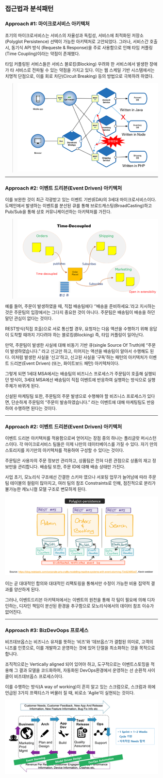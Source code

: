 ## 접근법과 분석패턴

### **Approach \#1: 마이크로서비스 아키텍처**

 초기의 마이크로서비스는 서비스의 자율성과 독립성, 서비스에 최적화된 저장소(Polyglot Persistence) 선택이
 가능한 아키텍처로 고안되었다. 그러나, 서비스간 호출 시, 동기식 API 방식 (Requeste & Response)을 주로 
사용함으로 인해 타임 커플링(Time Coupling)이라는 약점이 존재했다.
 
 타임 커플링된 서비스들은 서비스 블로킹(Blocking) 우려와 한 서비스에서 발생한 장애가 타 서비스로 전파될 수 있는
 약점을 가지고 있다. 이는 웹 스케일 기반 시스템에서는 치명적 단점으로, 이를 회로 차단(Circuit Breaking) 
 등의 방법으로 극복하려 하였다.
 
> ![](/img/03_Bizdevops/02/04/image22.png)

---

###  **Approach \#2: 이벤트 드리븐(Event Driven) 아키텍처**

 이를 보완한 것이 최근 각광받고 있는 이벤트 기반(EDA)의 3세대 마이크로서비스이다. 도메인에서 발생하는 
 이벤트를 분산된 큐를 통해 브로드캐스팅(BroadCasting)하고 Pub/Sub을 통해 상호 커뮤니케이션하는 
 아키텍처를 가진다.
 
> ![](/img/03_Bizdevops/02/04/image23.png)
 
 예를 들어, 주문이 발생하였을 때, 직접 배송팀에다 ‘’배송을 준비하세요.’라고 지시하는 것은 주문팀의 입장에서는 
그다지 중요한 것이 아니다. 주문팀은 배송팀이 배송을 하던 말던 관심이 없다는 것이다.
 
 REST방식(직접 호출)으로 서로 통신할 경우, 요청자는 다음 액션을 수행하기 위해 응답이 도착할 때까지 
기다려야 하는  블로킹(Blocking) 즉, 타임 커플링이 일어난다.
 
 만약, 주문팀이 발생한 사실에 대해 비동기 기반 큐(single Source Of Truth)에 “주문이 발생하였습니다.”
 라고 신고만 하고, 이어지는 액션을 배송팀이 알아서 수행해도 된다. 이처럼 발생한 사실을 ‘신고’하고, 신고된 사실을
 ‘구독’하는 패턴의 아키텍처가 이벤트 드리븐(Event Driven) (또는, 화이트보드 패턴) 아키텍처이다.
 
 그렇게 되면 1세대 MSA에서는 배송팀의 비즈니스 프로세스가 주문팀이 호출해 실행되던 방식이, 3세대 MSA에선 
 배송팀이 직접 이벤트에 반응하여 실행하는 방식으로 실행 주체가 바뀌게 된다.
 
 신설된 마케팅팀 또한, 주문팀의 주문 발생으로 수행해야 할 비즈니스 프로세스가 있다면, 단순하게 주문팀의 
 “주문이 발송하였습니다.” 라는 이벤트에 대해 마케팅팀도 반응하여 수행하면 된다는 것이다.
 
---

### **Approach \#2: 이벤트 드리븐(Event Driven) 아키텍처**

이벤트 드리븐 아키텍처를 적용함으로써 얻어지는 장점 중의 하나는 폴리글랏 퍼시스턴스이다. 각 마이크로서비스 팀들은 
이제 나만의 데이터베이스를 가질 수 있다. 자기 만의 스토리지를 자기만의 아키텍처를 적용하여 구성할 수 있다는 것이다.

주문팀은 사용자의 주문 정보만 관리하고, 상품팀은 전혀 다른 관점으로 상품의 재고 정보만을 관리합니다. 배송팀 또한, 
주문 ID에 대해 배송 상태만 가진다.

사업 초기, 모노리식 구조에선 간결한 스키마 였으나 서포팅 업무가 늘어남에 따라 주문팀 테이블의 컬럼이 많아지고, 
여러 팀의 참조 Constraints로 인해, 점진적으로 분리가 불가능한 캐노니컬 모델 구조로 변모하게 된다.

![](/img/03_Bizdevops/02/04/image24.png)

이는 곧 대대적인 합의와 대대적인 리팩토링을 통해서만 수정이 가능한 비용 집약적 결과를 양산하게 된다.

그러나, 이벤트드리븐 아키텍처에서는 이벤트의 원천을 통해 각 팀이 필요에 의해 디자인하는, 디자인 책임이 분산된 환경을
 추구함으로 모노리식에서의 데이터 참조 이슈가 없어진다.

---

### **Approach \#3: BizDevOops 프로세스**

비즈데브옵스는 비즈니스 유저를 뜻하는 ‘비즈’와 ‘데브옵스’가 결합된 의미로, 고객의 니즈를 인풋으로, 이를 개발하고 운영하는
것에 있어 단절을 최소화하는 것을 목적으로 합니다.

조직적으로는 Vertically aligned 되어 있어야 하고, 도구적으로는 이벤트스토밍을 적용해 그 결과 모델을 코드화하여,
자동화된 DevOps환경에서 운영하는 선 순환적 사이클이 비즈데브옵스 프로세스이다.

이를 수행하는 방식(A way of working)이 흔히 알고 있는 스크럼으로, 스크럼과 위에 언급된 3가지 프랙티스가 버물러
질 때, 비로소 ‘Agile’이 실현되는 것이다.

![](/img/03_Bizdevops/02/04/image25.png)